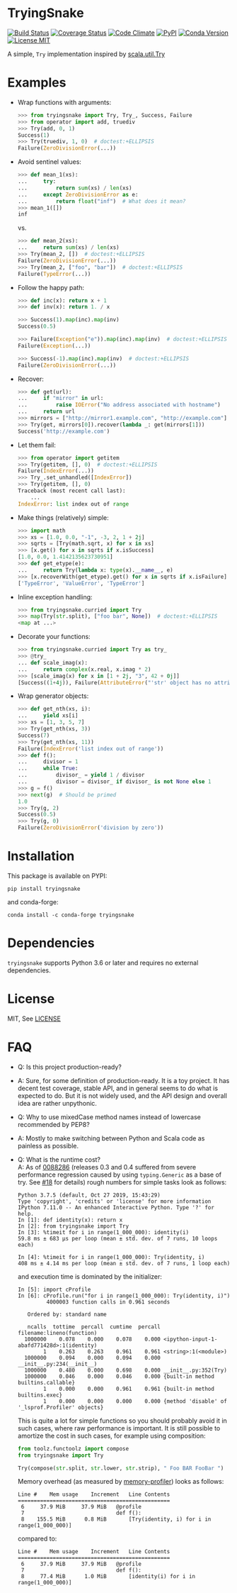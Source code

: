 TryingSnake
===========

[![Build
Status](https://travis-ci.org/zero323/tryingsnake.svg?branch=master)](https://travis-ci.org/zero323/tryingsnake)
[![Coverage
Status](https://coveralls.io/repos/zero323/tryingsnake/badge.svg?branch=master&service=github)](https://coveralls.io/github/zero323/tryingsnake?branch=master)
[![Code
Climate](https://codeclimate.com/github/zero323/tryingsnake/badges/gpa.svg)](https://codeclimate.com/github/zero323/tryingsnake)
[![PyPI](https://img.shields.io/pypi/v/tryingsnake?color=blue)](https://pypi.org/project/tryingsnake/)
[![Conda Version](https://img.shields.io/conda/vn/conda-forge/tryingsnake.svg?color=blue)](https://anaconda.org/conda-forge/tryingsnake)
[![License
MIT](https://img.shields.io/pypi/l/tryingsnake.svg)](https://github.com/zero323/tryingsnake/blob/master/LICENSE)

A simple, `Try` implementation inspired by
[scala.util.Try](https://www.scala-lang.org/api/current/scala/util/Try.html)

Examples
========

-   Wrap functions with arguments:

    ```python
    >>> from tryingsnake import Try, Try_, Success, Failure
    >>> from operator import add, truediv
    >>> Try(add, 0, 1)
    Success(1)
    >>> Try(truediv, 1, 0)  # doctest:+ELLIPSIS
    Failure(ZeroDivisionError(...))
    ```

-   Avoid sentinel values:

    ```python
    >>> def mean_1(xs):
    ...     try:
    ...         return sum(xs) / len(xs)
    ...     except ZeroDivisionError as e:
    ...         return float("inf")  # What does it mean?
    >>> mean_1([])
    inf
    ```

    vs.

    ```python
    >>> def mean_2(xs):
    ...     return sum(xs) / len(xs)
    >>> Try(mean_2, [])  # doctest:+ELLIPSIS
    Failure(ZeroDivisionError(...))
    >>> Try(mean_2, ["foo", "bar"])  # doctest:+ELLIPSIS
    Failure(TypeError(...))
    ```

-   Follow the happy path:

    ```python
    >>> def inc(x): return x + 1
    >>> def inv(x): return 1. / x

    >>> Success(1).map(inc).map(inv)
    Success(0.5)

    >>> Failure(Exception("e")).map(inc).map(inv)  # doctest:+ELLIPSIS
    Failure(Exception(...))

    >>> Success(-1).map(inc).map(inv)  # doctest:+ELLIPSIS
    Failure(ZeroDivisionError(...))
    ```

-   Recover:

    ```python
    >>> def get(url):
    ...     if "mirror" in url:
    ...         raise IOError("No address associated with hostname")
    ...     return url
    >>> mirrors = ["http://mirror1.example.com", "http://example.com"]
    >>> Try(get, mirrors[0]).recover(lambda _: get(mirrors[1]))
    Success('http://example.com')
    ```

-   Let them fail:

    ```python
    >>> from operator import getitem
    >>> Try(getitem, [], 0)  # doctest:+ELLIPSIS
    Failure(IndexError(...))
    >>> Try_.set_unhandled([IndexError])
    >>> Try(getitem, [], 0)
    Traceback (most recent call last):
        ...
    IndexError: list index out of range
    ```

-   Make things (relatively) simple:

    ```python
    >>> import math
    >>> xs = [1.0, 0.0, "-1", -3, 2, 1 + 2j]
    >>> sqrts = [Try(math.sqrt, x) for x in xs]
    >>> [x.get() for x in sqrts if x.isSuccess]
    [1.0, 0.0, 1.4142135623730951]
    >>> def get_etype(e):
    ...     return Try(lambda x: type(x).__name__, e)
    >>> [x.recoverWith(get_etype).get() for x in sqrts if x.isFailure]
    ['TypeError', 'ValueError', 'TypeError']
    ```

-   Inline exception handling:

    ```python
    >>> from tryingsnake.curried import Try
    >>> map(Try(str.split), ["foo bar", None])  # doctest:+ELLIPSIS
    <map at ...>
    ```

-   Decorate your functions:

    ```python
    >>> from tryingsnake.curried import Try as try_
    >>> @try_
    ... def scale_imag(x):
    ...     return complex(x.real, x.imag * 2)
    >>> [scale_imag(x) for x in [1 + 2j, "3", 42 + 0j]]
    [Success((1+4j)), Failure(AttributeError("'str' object has no attribute 'real'")), Success((42+0j))]
    ```

-   Wrap generator objects:

    ```python
    >>> def get_nth(xs, i):
    ...     yield xs[i]
    >>> xs = [1, 3, 5, 7]
    >>> Try(get_nth(xs, 3))
    Success(7)
    >>> Try(get_nth(xs, 11))
    Failure(IndexError('list index out of range'))
    >>> def f():
    ...     divisor = 1
    ...     while True:
    ...         divisor_ = yield 1 / divisor
    ...         divisor = divisor_ if divisor_ is not None else 1
    >>> g = f()
    >>> next(g)  # Should be primed
    1.0
    >>> Try(g, 2)
    Success(0.5)
    >>> Try(g, 0)
    Failure(ZeroDivisionError('division by zero'))
    ```

Installation
============

This package is available on PYPI:

    pip install tryingsnake

and conda-forge:

    conda install -c conda-forge tryingsnake


Dependencies
=======

`tryingsnake` supports Python 3.6 or later and
requires no external dependencies.

License
=======

MIT, See
[LICENSE](https://github.com/zero323/tryingsnake/blob/master/LICENSE)

FAQ
===

-   Q: Is this project production-ready?
-   A: Sure, for some definition of production-ready. It is a toy project.
    It has decent test coverage, stable API, and in general seems to do
    what is expected to do. But it is not widely used, and the API design
    and overall idea are rather unpythonic.
-   Q: Why to use mixedCase method names instead of lowercase
    recommended by PEP8?
-   A: Mostly to make switching between Python and Scala code as
    painless as possible.
-   Q: What is the runtime cost?    
    A: As of [0088286](https://github.com/zero323/tryingsnake/commit/00882862d655cd3d77ea730449f498883ed584d5) (releases 0.3 and 0.4 suffered from
    severe performance regression caused by using `typing.Generic` as a base of
    try. See [#18](https://github.com/zero323/tryingsnake/issues/18) for details)
    rough numbers for simple tasks look as follows:

    ```
    Python 3.7.5 (default, Oct 27 2019, 15:43:29)
    Type 'copyright', 'credits' or 'license' for more information
    IPython 7.11.0 -- An enhanced Interactive Python. Type '?' for help.
    In [1]: def identity(x): return x
    In [2]: from tryingsnake import Try
    In [3]: %timeit for i in range(1_000_000): identity(i)
    59.8 ms ± 683 µs per loop (mean ± std. dev. of 7 runs, 10 loops each)

    In [4]: %timeit for i in range(1_000_000): Try(identity, i)
    408 ms ± 4.14 ms per loop (mean ± std. dev. of 7 runs, 1 loop each)
    ```

    and execution time is dominated by the initializer:

    ```
    In [5]: import cProfile
    In [6]: cProfile.run("for i in range(1_000_000): Try(identity, i)")
             4000003 function calls in 0.961 seconds

       Ordered by: standard name

       ncalls  tottime  percall  cumtime  percall filename:lineno(function)
      1000000    0.078    0.000    0.078    0.000 <ipython-input-1-abafd771428d>:1(identity)
            1    0.263    0.263    0.961    0.961 <string>:1(<module>)
      1000000    0.094    0.000    0.094    0.000 __init__.py:234(__init__)
      1000000    0.480    0.000    0.698    0.000 __init__.py:352(Try)
      1000000    0.046    0.000    0.046    0.000 {built-in method builtins.callable}
            1    0.000    0.000    0.961    0.961 {built-in method builtins.exec}
            1    0.000    0.000    0.000    0.000 {method 'disable' of '_lsprof.Profiler' objects}
    ```

    This is quite a lot for simple functions so you should probably avoid it in such cases, where raw performance is important. It is still possible to amortize the cost in such cases, for example using composition:

    ```python
    from toolz.functoolz import compose
    from tryingsnake import Try

    Try(compose(str.split, str.lower, str.strip), " Foo BAR FooBar ")
    ```

    Memory overhead (as measured by [memory-profiler](https://pypi.org/project/memory-profiler/)) looks as follows:

    ```
    Line #    Mem usage    Increment   Line Contents
    ================================================
     6     37.9 MiB     37.9 MiB   @profile
     7                             def f():
     8    155.5 MiB      0.8 MiB       [Try(identity, i) for i in range(1_000_000)]
    ```

    compared to:

    ```
    Line #    Mem usage    Increment   Line Contents
    ================================================
     6     37.9 MiB     37.9 MiB   @profile
     7                             def f():
     8     77.4 MiB      1.0 MiB       [identity(i) for i in range(1_000_000)]
     ```
